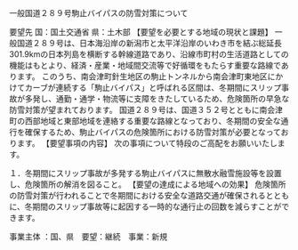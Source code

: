 一般国道２８９号駒止バイパスの防雪対策について

要望先	国：国土交通省
	県：土木部
【要望を必要とする地域の現状と課題】
一般国道２８９号は、日本海沿岸の新潟市と太平洋沿岸のいわき市を結ぶ総延長301.9kmの日本列島を横断する幹線道路であり、沿線市町村の生活道路としての機能はもとより、経済・産業・地域間交流等で好循環をもたらす重要な路線であります。
このうち、南会津町針生地区の駒止トンネルから南会津町東地区にかけてカーブが連続する「駒止バイパス」と呼ばれる区間は、冬期間にスリップ事故が多発し、通勤・通学・物流等に支障をきたしているため、危険箇所の早急な防雪対策が望まれております。
国道２８９号は、国道３５２号とともに南会津町の西部地域と東部地域を連絡する重要な路線となっており、冬期間の安全な通行を確保するため、駒止バイパスの危険箇所における防雪対策が必要となっております。
【要望事項の内容】
次の事項について特段のご高配をお願いいたします。

１．冬期間にスリップ事故が多発する駒止バイパスに無散水融雪施設等を設置し、危険箇所の解消を図ること。
【要望の達成による地域への効果】
危険箇所の防雪対策が行われることで冬期間における安全な道路交通が確保されるとともに、冬期間のスリップ事故等に起因する一時的な通行止の回数を減らすことができます。















事業主体	：国、県　要望：継続　事業：新規